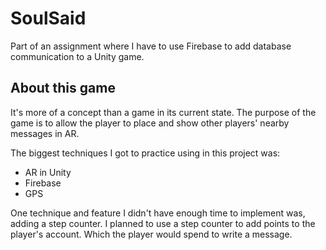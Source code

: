 # SoulSaid
Part of an assignment where I have to use Firebase to add database communication to a Unity game.

## About this game
It's more of a concept than a game in its current state. The purpose of the game is to allow the player to place and show other players' nearby messages in AR.

The biggest techniques I got to practice using in this project was:
- AR in Unity
- Firebase
- GPS

One technique and feature I didn't have enough time to implement was, adding a step counter.
I planned to use a step counter to add points to the player's account. Which the player would spend to write a message.
